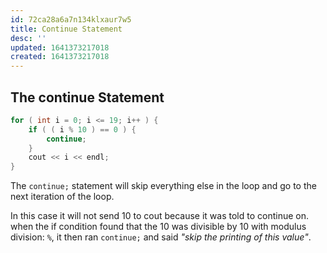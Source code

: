 ```yaml
---
id: 72ca28a6a7n134klxaur7w5
title: Continue Statement
desc: ''
updated: 1641373217018
created: 1641373217018
---
```



## The continue Statement

```cpp
for ( int i = 0; i <= 19; i++ ) {
	if ( ( i % 10 ) == 0 ) {
		continue;
	}
	cout << i << endl;
}
```

The `continue;` statement will skip everything else in the loop and go to the next iteration of the loop.

In this case it will not send 10 to cout because it was told to continue on.
when the if condition found that the 10 was divisible by 10 with modulus division: `%`, it then ran `continue;` and said _"skip the printing of this value"_.
